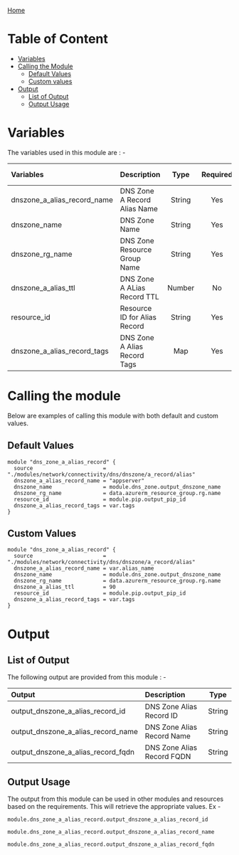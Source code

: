 [Home](../../../../../../../README.md)

# Table of Content

- [Variables](#variables)
- [Calling the Module](#calling-the-module)
    - [Default Values](#default-values)
    - [Custom values](#custom-values)
- [Output](#output)
    - [List of Output](#list-of-output)
    - [Output Usage](#output-usage)

# Variables

The variables used in this module are : -

| Variables | Description | Type | Required | Default Values |
|:----------|:------------|:----:|:--------:|:--------------:|
| dnszone_a_alias_record_name | DNS Zone A Record Alias Name | String | Yes | NA |
| dnszone_name | DNS Zone Name | String | Yes | NA |
| dnszone_rg_name | DNS Zone Resource Group Name | String | Yes | NA |
| dnszone_a_alias_ttl | DNS Zone A ALias Record TTL | Number | No | **300** |
| resource_id | Resource ID for Alias Record | String | Yes | NA |
| dnszone_a_alias_record_tags | DNS Zone A Alias Record Tags | Map | Yes | NA |

# Calling the module

Below are examples of calling this module with both default and custom values.

## Default Values

```
module "dns_zone_a_alias_record" {
  source                      = "./modules/network/connectivity/dns/dnszone/a_record/alias"
  dnszone_a_alias_record_name = "appserver"
  dnszone_name                = module.dns_zone.output_dnszone_name
  dnszone_rg_name             = data.azurerm_resource_group.rg.name
  resource_id                 = module.pip.output_pip_id
  dnszone_a_alias_record_tags = var.tags
}
```

## Custom Values

```
module "dns_zone_a_alias_record" {
  source                      = "./modules/network/connectivity/dns/dnszone/a_record/alias"
  dnszone_a_alias_record_name = var.alias_name
  dnszone_name                = module.dns_zone.output_dnszone_name
  dnszone_rg_name             = data.azurerm_resource_group.rg.name
  dnszone_a_alias_ttl         = 90
  resource_id                 = module.pip.output_pip_id
  dnszone_a_alias_record_tags = var.tags
}
```

# Output

## List of Output
The following output are provided from this module : -

| Output | Description | Type |
|:------ |:------------|:----:|
| output_dnszone_a_alias_record_id | DNS Zone Alias Record ID | String |
| output_dnszone_a_alias_record_name | DNS Zone Alias Record Name | String |
| output_dnszone_a_alias_record_fqdn | DNS Zone Alias Record FQDN | String |

## Output Usage

The output from this module can be used in other modules and resources based on the requirements. This will retrieve the appropriate values. Ex -

```
module.dns_zone_a_alias_record.output_dnszone_a_alias_record_id
```

```
module.dns_zone_a_alias_record.output_dnszone_a_alias_record_name
```

```
module.dns_zone_a_alias_record.output_dnszone_a_alias_record_fqdn
```